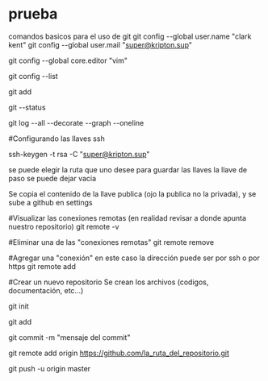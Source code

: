 # prueba

comandos basicos para el uso de git
git config --global user.name "clark kent"
git config --global user.mail "super@kripton.sup"

git config --global core.editor "vim"

git config --list

git add <fileName>

git --status

git log --all --decorate --graph --oneline

#Configurando las llaves ssh

ssh-keygen -t rsa -C "super@kripton.sup"

se puede elegir la ruta que uno desee para guardar las llaves
la llave de paso se puede dejar vacia

Se copia el contenido de la llave publica (ojo la publica no la privada), y se sube a github en settings

#Visualizar las conexiones remotas (en realidad revisar a donde apunta nuestro repositorio)
git remote -v

#Eliminar una de las "conexiones remotas"
git remote remove <nombre-de-repositorio>

#Agregar una "conexión" en este caso la dirección puede ser por ssh o por https
git remote add <nombre-de-repositorio>

#Crear un nuevo repositorio
Se crean los archivos (codigos, documentación, etc...)

git init

git add <archivos>

git commit -m "mensaje del commit"

git remote add origin https://github.com/la_ruta_del_repositorio.git

git push -u origin master




